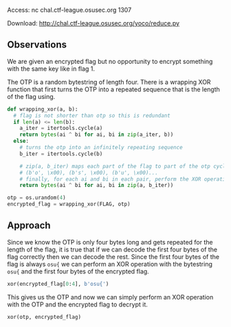 Access: nc chal.ctf-league.osusec.org 1307

Download: http://chal.ctf-league.osusec.org/yoco/reduce.py

## Observations
We are given an encrypted flag but no opportunity to encrypt something with the same key like in flag 1.

The OTP is a random bytestring of length four. There is a wrapping XOR function that first turns the OTP into a repeated sequence that is the length of the flag using.
```python
def wrapping_xor(a, b):
  # flag is not shorter than otp so this is redundant
  if len(a) <= len(b):
    a_iter = itertools.cycle(a)
    return bytes(ai ^ bi for ai, bi in zip(a_iter, b))
  else:
    # turns the otp into an infinitely repeating sequence
    b_iter = itertools.cycle(b)

    # zip(a, b_iter) maps each part of the flag to part of the otp cycle.
    # (b'o', \x00), (b's', \x00), (b'u', \x00)...
    # finally, for each ai and bi in each pair, perform the XOR operation.
    return bytes(ai ^ bi for ai, bi in zip(a, b_iter))

otp = os.urandom(4)
encrypted_flag = wrapping_xor(FLAG, otp)
```
## Approach
Since we know the OTP is only four bytes long and gets repeated for the length of the flag, it is true that if we can decode the first four bytes of the flag correctly then we can decode the rest. Since the first four bytes of the flag is always ``osu{`` we can perform an XOR operation with the bytestring ``osu{`` and the first four bytes of the encrypted flag. 
```python
xor(encrypted_flag[0:4], b'osu{')
```
This gives us the OTP and now we can simply perform an XOR operation with the OTP and the encrypted flag to decrypt it. 
```python
xor(otp, encrypted_flag)
```
